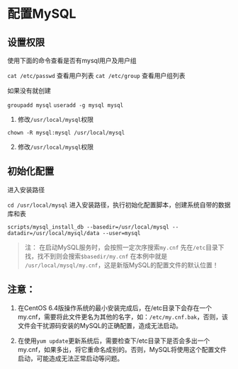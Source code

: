 # 配置MySQL

## 设置权限

使用下面的命令查看是否有mysql用户及用户组

`cat /etc/passwd` 查看用户列表
`cat /etc/group`  查看用户组列表

如果没有就创建

`groupadd mysql`
`useradd -g mysql mysql`

1. 修改`/usr/local/mysql`权限

`chown -R mysql:mysql /usr/local/mysql`

2. 修改`/usr/local/mysql`权限

## 初始化配置

进入安装路径

`cd /usr/local/mysql`
进入安装路径，执行初始化配置脚本，创建系统自带的数据库和表

`scripts/mysql_install_db --basedir=/usr/local/mysql --datadir=/usr/local/mysql/data --user=mysql`

> 注：
> 在启动MySQL服务时，会按照一定次序搜索`my.cnf`
> 先在`/etc`目录下找，找不到则会搜索`$basedir/my.cnf`
> 在本例中就是 `/usr/local/mysql/my.cnf`，这是新版MySQL的配置文件的默认位置！

## 注意：

1. 在CentOS 6.4版操作系统的最小安装完成后，在/etc目录下会存在一个my.cnf，需要将此文件更名为其他的名字，如：`/etc/my.cnf.bak`，否则，该文件会干扰源码安装的MySQL的正确配置，造成无法启动。

2. 在使用`yum update`更新系统后，需要检查下/etc目录下是否会多出一个my.cnf，如果多出，将它重命名成别的。否则，MySQL将使用这个配置文件启动，可能造成无法正常启动等问题。


